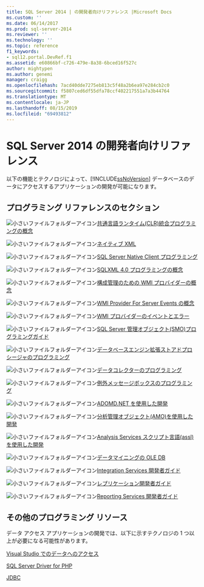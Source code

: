 ```yaml
---
title: SQL Server 2014 | の開発者向けリファレンス |Microsoft Docs
ms.custom: ''
ms.date: 06/14/2017
ms.prod: sql-server-2014
ms.reviewer: ''
ms.technology: ''
ms.topic: reference
f1_keywords:
- sql12.portal.DevRef.f1
ms.assetid: e60866bf-c726-479e-8a38-6bced16f527c
author: mightypen
ms.author: genemi
manager: craigg
ms.openlocfilehash: 7acd40dde7275eb813c5f48a2b6ea97e284cb2c0
ms.sourcegitcommit: f5807ced6df55dfa78ccf402217551a7a3b44764
ms.translationtype: MT
ms.contentlocale: ja-JP
ms.lasthandoff: 08/15/2019
ms.locfileid: "69493812"
---
```

# <a name="developer-reference-for-sql-server-2014"></a>SQL Server 2014 の開発者向けリファレンス

  以下の機能とテクノロジによって、[!INCLUDE[ssNoVersion](../includes/ssnoversion-md.md)] データベースのデータにアクセスするアプリケーションの開発が可能になります。  
  
## <a name="programming-reference-sections"></a>プログラミング リファレンスのセクション  

 ![小さいファイルフォルダーアイコン](../integration-services/media/filefolder-small.gif "小さいファイルフォルダーアイコン")[共通言語ランタイム&#40;CLR&#41;統合プログラミングの概念](../relational-databases/clr-integration/common-language-runtime-clr-integration-programming-concepts.md)  
  
 ![小さいファイルフォルダーアイコン](../integration-services/media/filefolder-small.gif "小さいファイルフォルダーアイコン")[ネイティブ XML](https://technet.microsoft.com/library/ms191274.aspx)  
  
 ![小さいファイルフォルダーアイコン](../integration-services/media/filefolder-small.gif "小さいファイルフォルダーアイコン")[SQL Server Native Client プログラミング](../relational-databases/native-client/sql-server-native-client-programming.md)  
  
 ![小さいファイルフォルダーアイコン](../integration-services/media/filefolder-small.gif "小さいファイルフォルダーアイコン")[SQLXML 4.0 プログラミングの概念](../relational-databases/sqlxml/sqlxml-4-0-programming-concepts.md)  
  
 ![小さいファイルフォルダーアイコン](../integration-services/media/filefolder-small.gif "小さいファイルフォルダーアイコン")[構成管理のための WMI プロバイダーの概念](../relational-databases/wmi-provider-configuration/wmi-provider-for-configuration-management.md)  
  
 ![小さいファイルフォルダーアイコン](../integration-services/media/filefolder-small.gif "小さいファイルフォルダーアイコン")[WMI Provider For Server Events の概念](../relational-databases/wmi-provider-server-events/wmi-provider-for-server-events-concepts.md)  
  
 ![小さいファイルフォルダーアイコン](../integration-services/media/filefolder-small.gif "小さいファイルフォルダーアイコン")[WMI プロバイダーのイベントとエラー](../relational-databases/native-client-ole-db-errors/errors.md)  
  
 ![小さいファイルフォルダーアイコン](../integration-services/media/filefolder-small.gif "小さいファイルフォルダーアイコン")[SQL Server 管理オブジェクト&#40;SMO&#41;プログラミングガイド](../relational-databases/server-management-objects-smo/sql-server-management-objects-smo-programming-guide.md)  
  
 ![小さいファイルフォルダーアイコン](../integration-services/media/filefolder-small.gif "小さいファイルフォルダーアイコン")[データベースエンジン拡張ストアドプロシージャのプログラミング](../relational-databases/database-engine-extended-stored-procedure-programming.md)  
  
 ![小さいファイルフォルダーアイコン](../integration-services/media/filefolder-small.gif "小さいファイルフォルダーアイコン")[データコレクターのプログラミング](../database-engine/dev-guide/data-collector-programming.md)  
  
 ![小さいファイルフォルダーアイコン](../integration-services/media/filefolder-small.gif "小さいファイルフォルダーアイコン")[例外メッセージボックスのプログラミング](../database-engine/dev-guide/exception-message-box-programming.md)  
  
 ![小さいファイルフォルダーアイコン](../integration-services/media/filefolder-small.gif "小さいファイルフォルダーアイコン")[ADOMD.NET を使用した開発](https://docs.microsoft.com/bi-reference/adomd/developing-with-adomd-net)  
  
 ![小さいファイルフォルダーアイコン](../integration-services/media/filefolder-small.gif "小さいファイルフォルダーアイコン")[分析管理オブジェクト&#40;AMO&#41;を使用した開発](https://docs.microsoft.com/bi-reference/amo/developing-with-analysis-management-objects-amo)  
  
 ![小さいファイルフォルダーアイコン](../integration-services/media/filefolder-small.gif "小さいファイルフォルダーアイコン")[Analysis Services スクリプト言語&#40;assl&#41;を使用した開発](https://docs.microsoft.com/analysis-services/multidimensional-models/scripting-language-assl/developing-with-analysis-services-scripting-language-assl)  
  
 ![小さいファイルフォルダーアイコン](../integration-services/media/filefolder-small.gif "小さいファイルフォルダーアイコン")[データマイニングの OLE DB](https://docs.microsoft.com/sql/analysis-services/dev-guide/ole-db-for-data-mining?view=sql-server-2014)  
  
 ![小さいファイルフォルダーアイコン](../integration-services/media/filefolder-small.gif "小さいファイルフォルダーアイコン")[Integration Services 開発者ガイド](../integration-services/integration-services-developer-documentation.md)  
  
 ![小さいファイルフォルダーアイコン](../integration-services/media/filefolder-small.gif "小さいファイルフォルダーアイコン")[レプリケーション開発者ガイド](../relational-databases/replication/concepts/replication-developer-documentation.md)  
  
 ![小さいファイルフォルダーアイコン](../integration-services/media/filefolder-small.gif "小さいファイルフォルダーアイコン")[Reporting Services 開発者ガイド](../reporting-services/reporting-services-features-and-tasks-ssrs.md)  
  
## <a name="other-programming-resources"></a>その他のプログラミング リソース  

 データ アクセス アプリケーションの開発では、以下に示すテクノロジの 1 つ以上が必要になる可能性があります。  
  
 [Visual Studio でのデータへのアクセス](https://go.microsoft.com/fwlink/?LinkId=129902)  
  
 [SQL Server Driver for PHP](https://go.microsoft.com/fwlink/?LinkID=119889)  
  
 [JDBC](https://go.microsoft.com/fwlink/?LinkId=129903)  
  
  
